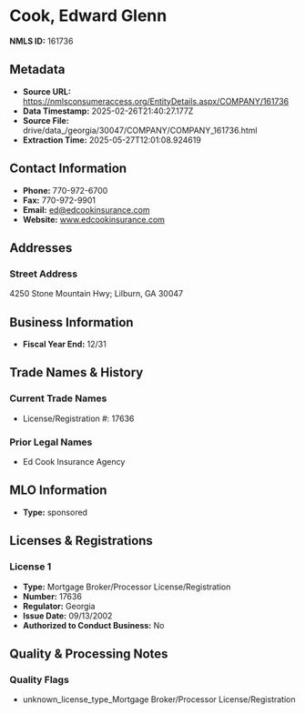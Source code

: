 # Cook, Edward Glenn

**NMLS ID:** 161736

## Metadata
- **Source URL:** https://nmlsconsumeraccess.org/EntityDetails.aspx/COMPANY/161736
- **Data Timestamp:** 2025-02-26T21:40:27.177Z
- **Source File:** drive/data_/georgia/30047/COMPANY/COMPANY_161736.html
- **Extraction Time:** 2025-05-27T12:01:08.924619

## Contact Information
- **Phone:** 770-972-6700
- **Fax:** 770-972-9901
- **Email:** ed@edcookinsurance.com
- **Website:** www.edcookinsurance.com

## Addresses
### Street Address
4250 Stone Mountain Hwy; Lilburn, GA 30047

## Business Information
- **Fiscal Year End:** 12/31

## Trade Names & History
### Current Trade Names
- License/Registration #: 17636

### Prior Legal Names
- Ed Cook Insurance Agency

## MLO Information
- **Type:** sponsored

## Licenses & Registrations

### License 1
- **Type:** Mortgage Broker/Processor License/Registration
- **Number:** 17636
- **Regulator:** Georgia
- **Issue Date:** 09/13/2002
- **Authorized to Conduct Business:** No

## Quality & Processing Notes
### Quality Flags
- unknown_license_type_Mortgage Broker/Processor License/Registration
